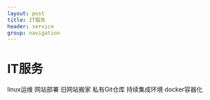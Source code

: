 ```yaml
---
layout: post
title: IT服务
header: service
group: navigation
---
```


# IT服务
linux运维 网站部署 旧网站搬家 私有Git仓库 持续集成环境 docker容器化